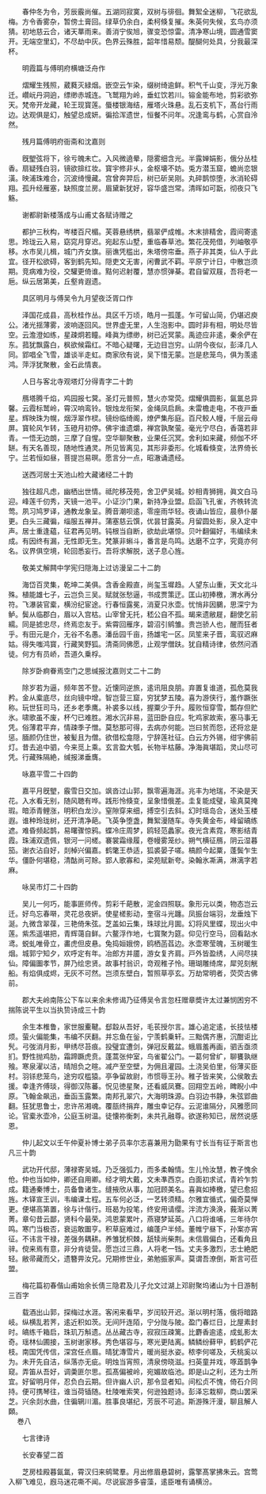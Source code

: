 <!-- { "loadSidebar": true } -->
　　春仲冬为令，芳辰霰尚催。五湖同寂寞，双树与徘徊。舞絮全迷柳，飞花欲乱梅。方令香雾杂，暂傍土膏回。绿草仍余白，柔柯倏复摧。朱英何失候，玄鸟亦须猜。初地慈云合，诸天蕐雨来。善消宁俟旭，骤变恐惊雷。清净寒山境，圆通雪窦开。无端空里幻，不尽劫中灰。色界云殊胜，韶年惜易颓。醍醐何处具，分我最深杯。

　　明霞篇与傅明府横塘泛舟作

　　熠耀生残照，葳蕤灭緑烟。嵌空云乍染，缀树绮逾鲜。积气千山变，浮光万象迁。巑岏丹洞逈，缥缈赤城连。飞鹫翔为岭，垂虹饮若川。镕金能布地，剪彩欲弥天。梵帝开龙藏，轮王现寳莲。蜃楼银海结，雁塔火珠悬。乱石支机下，髙台行雨边。达观俱是幻，触望总成妍。徧拾浑遗世，恒餐不问年。况逢鸾与鹤，心赏自泠然。

　　残月篇傅明府衙斋和沈嘉则

　　旣朢弦将下，徐亏魄未亡。入风微遶晕，隠雾细含光。半露婵娟影，俄分丛桂香。扇疑残白羽，镜欲揜红妆。寳宇修非乆，金枢壊不妨。兎方潜玉窟，蟾尚恋银潢。映浦珠难合，沉波绮慢藏。宫曾奔羿后，树已斫吴刚。丸碎鹊惊堕，氷消轮碍翔。孤升经雁塞，缺照度兰房。眉黛新犹好，容华盛岂常。清晖如可翫，彻夜只飞觞。

　　谢都尉新楼落成与山甫丈各赋诗赠之

　　都护三秋构，岑楼百尺楣。芙蓉悬绣栱，翡翠俨成帷。木末排精舍，霞间寄逺思。玲珑云入易，窈窕月穿迟。宛起东山墅，重临春草池。繁花茂苑借，列岫敬亭移。水市吴儿楫，城门齐女旗。丽谯凭槛出，朱塔傍帘垂。燕子非其类，仙人于此宜。径开松欲碍，客到鹤先知。隠吏文无害，闲曹武不羁。平原宁计日，中散岂须期。竞病难为役，交驩更倚谁。黠何迟射覆，慧亦惯弹棊。君自留双屐，吾将老一巵。纵云居第美，丘壑肯遐遗。

　　具区明月与傅吴令九月望夜泛胥口作

　　泽国花成县，高秋桂作丛。具区千万顷，皓月一孤蓬。乍可留山简，仍堪迟庾公。渚光揺薄雾，波响逐回风。世界虚无里，人生泡影中。圆时非有相，明处尽皆空。云澹澄如练，星疎炯若瞳。峰眞为缥缈，树已近冥蒙。禹迹应非逺，秦余俨在东。菰犹飘露白，枫欲候霜红。不暗心疑曙，无边目岂穷。山阴今夜似，彭泽几人同。郢唱全飞雪，雄谈半走虹。商家欣有说，吴下惜无蒙。岂是悲笼鸟，俱为羡逺鸿。萍浮犹聚散，金石此情衷。

　　人日与客北寺观塔灯分得青字二十韵

　　鴈塔腾千焰，鸡园报七蓂。圣灯元普照，慧火亦常荧。熠耀俱圆影，氤氲总异馨。云霞标鹫岭，霄汉响鸾铃。银烛龙衔架，金绳凤启扄。未雷檐走电，不夜戸垂星。辉映珠为幌，烟浮翠作棂。镜纷临绮阁，燎俨集彤庭。百尺鲛人幔，千层云母屏。寳轮风乍转，玉磴月初停。佛宇谁遗爝，禅宫孰聚萤。毫光宁尽白，香蔼若非青。一悟无边朗，三摩了自惺。空华聊聚散，业果任沉冥。舍利如来藏，频伽不坏缾。有天名善现，随地性通灵。所见皆离见，其形非委形。化城看倏变，法界倚长宁。兰若恒如昼，菩提岂易暝。愿言分一点，昭澈诵遗经。

　　送西河居士天池山检大藏诸经二十韵

　　独往超凡虑，幽栖出世情。祗陀移茂苑，舍卫俨吴城。妙相青狮拥，眞文白马迎。峰莲千仞秀，天镜一池平。小证沙门果，新持净业盟。启函飞孔雀，齐帙转流莺。夙习鸠罗译，通教龙象呈。腾音潮呗逺，零座雨华轻。夜诵山皆应，晨叅仆屡更。白头三藏徧，缁服五禅并。蒲塞慈云馔，优昙甘露英。月留圆处影，泉入定中声。居士重逢藴，征君再见明。钝根当自断，欲劫此堪惊。贝叶翻偏好，韦编续未成。有因终有漏，无性即无生。梵篆非蝌斗，番言是鸟鸣。达磨不立字，究竟亦何名。议界俱空境，轮回悉妄行。吾将求解脱，送子息心旌。

　　敬美丈解闗中学宪归隠海上过访漫呈二十二韵

　　海岱百灵集，乾坤二美俱。含香金殿直，尚玺玉墀趋。人望东山重，天文北斗殊。植能雄七子，云岂负三吴。赋就张愁逼，书成贾策迂。匡山初捧檄，渭水再分符。飞瀑装官槖，横汾纪宦途。行春恒露冕，消夏只氷壶。忧悄非因鵩，思深宁为鲈。鬓从临郡白，眉以入宫枯。山宰曾无托，嵇公自不孤。朅来遗敝屣，翻使乞前繻。同是摅忠尽，终焉恋友于。紫霄回雁序，碧沼引鹓雏。贵岂骄人也，醒而狂者乎。有田元是介，无谷不名愚。潘岳园千亩，扬雄宅一区。凤笙来子晋，鸾驭迟麻姑。得失嗤鸿寳，行藏笑野狐。清斋同佛愿，止观学僧趺。犹自精诗律，依然问酒徒。何方有员峤，吾道久乗桴。

　　除岁卧痾眷焉空门之思缄报沈嘉则丈二十二韵

　　除岁若为逼，频年苦不登。近懐同逆旅，逺讯阻良朋。弃置复谁道，孤危莫我矜。金从槖底尽，丝向镜中增。智岂营三窟，穷犹梦五陵。喜为游侠行，羞作蹶张称。玩世狂司马，还乡老季鹰。补裘多以线，握粟少于升。履败恒穿雪，瓢存但贮氷。啸歌虽不废，杯勺已难胜。湘水沉非易，蓝田卧自应。牝鸡家故索，塞马事无凭。俗薄君平弃，情疎季子憎。莫愁那可得，去病亦何能。岂曰贫而怨，还将忿是惩。腼颜仍住世，被髪且为僧。欲借松龛隠，宁辞莲社征。白云方外锡，绀宇佛前灯。昔去追中驷，今来觅上乘。玄言盈大瓠，长物半枯藤。净海眞堪蹈，灵山尽可凭。行藏殊隔絶，缄报涕垂膺。

　　咏嘉平雪二十四韵

　　嘉平月旣朢，霰雪日交加。飒沓过山郭，飘零遍海涯。兆丰为地瑞，不染是天花。入水看无别，随风聴有哗。践形怜倏变，呈象惜俄差。圭复能成璧，瑜真莫掩瑕。暗添青鲤涨，明积白龙沙。窒隙穿来细，搏空引去斜。幻时瑶岛合，迷处玉楼遐。谁种玲珑树，还开清净葩。飞英争堕盏，舞絮漫随车。寺失黄金布，峰留皜练遮。难昏频起鹊，易曙骤惊鸦。蝶冷庄周梦，鸥轻范蠡家。夜光含素霓，寒影结青霞。珠浦双遗佩，银河一问槎。褰裳霜缘履，卷幔雾笼纱。朔气横征鴈，阴云湿暮笳。谢衣沾自好，剡棹兴偏嘉。鹤氅王恭适，狐裘晏子嗟。槁颜今起粟，蓬鬓乍生华。僵卧何堪稳，清酤尚可賖。郢人歌寡和，梁苑赋新夸。染翰氷凘满，淋漓字若麻。

　　咏吴市灯二十四韵

　　吴儿一何巧，能事匪师传。剪彩千葩散，泥金四照联。象形元以类，物态岂云迁。好鸟忘春啭，灵花总夜姸。使星槎影动，奎宿斗光躔。凤振台端羽，龙垂烛下涎。九微含翠葆，三艳倚朱弦。芝盖如云集，珠球比月圎。幻将风里蝶，现出火中莲。紫炁遥堪把，青辉蔼自鲜。六鳌浮作地，七寳聚为筵。仰见行空马，回看跕水鸢。蜕虬唯骨立，畵虎但皮悬。兔捣姮娥傍，鸥栖菡萏边。氷壶寒莹魄，玉树暖生烟。城郭宁知夕，欢呼定有年。冶郎方并靥，游女复齐肩。戸外皆盈绣，人间尽挟仙。障偏圗孝节，屏乃绘忠贤。故事村翁识，竒观稚子怜。珊瑚雕绮席，犀兕刻觥船。有焰俱成烬，无灰不可然。岂须东壁白，暂照草亭玄。万劫常明者，荧荧古佛前。

　　郡大夫岭南陈公下车以来余未修谒乃征傅吴令言忽枉赠章奬许太过兼悯困穷不揣陈说平生以当执贽诗成三十韵

　　余生本椎鲁，家世服櫜鞬。郄縠从吾好，毛苌授尔言。雄心追定逺，长技怯楼烦。萤火偏能集，韦编不厌翻。并忘鱼在釡，宁羡鹤乗轩。三黜偶齐惠，沉酣讵比髠。弓弢消月影，甲绣尽苔痕。投璧宜遭剑，弹冠反戴盆。蛾眉羞再画，驷舌亟须扪。野性抛鸡肋，霜蹄蹶虎贲。蓬蒿张仲室，鸟雀翟公门。一葛何曾纩，聊饔孰继飱。寒泉濯以洁，晴旭负之暄。减产至空壁，为佣且灌园。土浇吴伯里，俗薄买臣村。羽铩悲笼鸟，途穷叹槛猿。亭争留故尉，市惯辱王孙。稚子皆来笑，公侯敢去援。幸逢齐傅琰，得御汉陈蕃。怳见徳星聚，还看威凤鶱。回翔空五岭，睥睨小中原。飞翰金飙迅，垂函玉露繁。南邦孔翠穴，大海明珠源。白羽边书静，朱弦郢曲翻。狂犹思鲁士，忠许吊湘魂。覆瓿终捐弃，雕虫幸记存。云泥谁隔分，风雅愿同论。官槖氷壶冷，公庭玉树温。徒懐祢衡刺，未共孔融尊。欲遂称知已，居然说感恩。

　　仲儿起文以壬午仲夏补博士弟子员率尔志喜兼用为勖果有寸长当有征于斯言也凡三十韵

　　武功开代邸，薄禄寄吴城。乃乏强弧力，而多柔翰情。生儿怜汝慧，教子愧余伧。仲也当如仲，卿还自用卿。经才明大戴，文未凖西京。白面初求试，青衿乍剪成。籍通秦博士，员备鲁诸生。缝掖欣从事，加冠顾美名。喜眞如捧檄，望已愈招旌。木铎宣王训，韦编课士程。五车何必泛，一艺转须精。尔雅宜循式，偏奇莫惮更。便堪高第置，徐与计偕行。班曷为投笔，终安用请缨。泮流方涣涣，莪渐以菁菁。章句昔云鄙，贤科今最荣。鸿恩蒙累叶，燕寝梦延英。八口将谁哺，三年待尔鸣。寒门当极否，衰运敢圗亨。积草庭难过，编蓬户半倾。董帷宁昼下，孙案亦宵征。不讳言干禄，差强务耦耕。养雏犹枳棘，舐犊尚柴荆。未信眉偏白，还看角且骍。傥来焉有意，非分肯徒营。愿岂过三鼎，人将老一铛。丈夫多激烈，志士絶肥轻。敝帚藏而父，遗簪畀汝兄。兄期修世业，弟勉振家声。莫谓吾潦倒，斯言可莅盟。

　　梅花篇初春偕山甫始余长倩三隐君及儿子允文过湖上邓尉聚坞诸山为十日游制三百字

　　载酒出山郭，探梅过水涯。客闲来看早，岁闰较开迟。渐以明村落，俄将暗路岐。纵横乱若荠，逺近积如茨。无间阡连陌，宁分陇与陂。盈门春烂日，比屋素封时。皜练千箱启，珠玑万斛遗。丛丛藏古寺，寂寂压疎篱。比麝香逾逺，成虬影太奇。瑶林仙圃接，玉树谢家移。秀色堪容与，寒光更陆离。鳞鳞纷藓甲，鹤鹤俨花枝。南国凭传信，深宫任点眉。晴犹漙雪片，暖尚挺氷姿。秾李何嗟及，夭桃奚以为。未开先自洁，纵落亦无疵。明烛当宵照，清泉傍晓滋。扫英童并戏，啄蕋鹊争窥。弄笛从吾好，调羮匪尔思。孤髙偏被岭，宛媚故临池。即是山之利，还为土所宜。好留明月伴，忍负白云期。但许幽人识，那令显者知。间松贞不愧，倚石介同持。便可携琴往，谁当荷锸随。杜陵唯索笑，何逊独题诗。彭泽忘栽柳，商山罢采芝。兴余剡水曲，住徧辋川湄。胜事良堪纪，芳辰不可追。斯游殊汗漫，聊且解人頥。  
　 
巻八

　　七言律诗

　　长安春望二首

　　芝房桂殿暮氤氲，霄汉归来鹓鹭羣。月出修眉悬碧树，露擎髙掌拂朱云。宫莺入柳飞难见，廐马迷花嘶不闻。尽说宸游多睿藻，逺臣唯有诵横汾。

